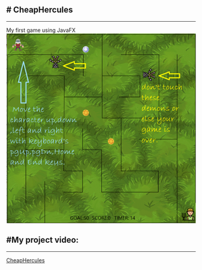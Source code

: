 ## # CheapHercules <br/>
-----------------
My first game using JavaFX <br/>
![](untitled4.gif)
## #My project video:
--------------------
[CheapHercules](https://www.facebook.com/tahsina.sheeva/videos/817319302474491)
